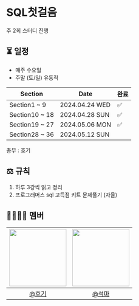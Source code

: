 # SQL첫걸음

주 2회 스터디 진행

## ⏳ 일정
- 매주 수요일
- 주말 (토/일) 유동적

| Section  |Date| 완료 |
|----------|--| -- |
| Section1 ~ 9 |2024.04.24 WED| ✅ |
| Section10 ~ 18 |2024.04.28 SUN| ✅ |
| Section19 ~ 27 |2024.05.06 MON| ✅ |
| Section28 ~ 36 |2024.05.12 SUN|   |

총무 : 호기

## ⚖️ 규칙
1. 하루 3강씩 읽고 정리
2. 프로그래머스 sql 고득점 키트 문제풀기 (자율)

## 👨‍👨‍👦‍👦 멤버
| <img src="https://avatars.githubusercontent.com/hoyeonyy" width=150> | <img src="https://avatars.githubusercontent.com/SongGwanSeok" width=150> | 
|:--:|:--:|
| [@호기](https://github.com/hoyeonyy)| [@석마](https://github.com/SongGwanSeok)|

